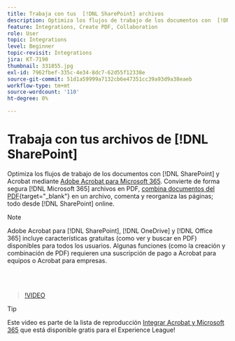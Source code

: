 ```yaml
---
title: Trabaja con tus  [!DNL SharePoint] archivos
description: Optimiza los flujos de trabajo de los documentos con  [!DNL SharePoint]  y Acrobat mediante Adobe Acrobat para  [!DNL Microsoft 365]
feature: Integrations, Create PDF, Collaboration
role: User
topic: Integrations
level: Beginner
topic-revisit: Integrations
jira: KT-7190
thumbnail: 331855.jpg
exl-id: 7962fbef-335c-4e34-8dc7-62d55f12338e
source-git-commit: 51d1a59999a7132cb6e47351cc39a93d9a38eaeb
workflow-type: tm+mt
source-wordcount: '110'
ht-degree: 0%

---
```


# Trabaja con tus archivos de [!DNL SharePoint]

Optimiza los flujos de trabajo de los documentos con [!DNL SharePoint] y Acrobat mediante [Adobe Acrobat para Microsoft 365](https://appsource.microsoft.com/en-us/product/web-apps/adobeinc.adobe-document-cloud-pdf?tab=Overview). Convierte de forma segura [!DNL Microsoft 365] archivos en PDF, [combina documentos del PDF](https://www.adobe.com/acrobat/online/merge-pdf.html){target="_blank"} en un archivo, comenta y reorganiza las páginas; todo desde [!DNL SharePoint] online.

>[!NOTE]
>
>Adobe Acrobat para [!DNL SharePoint], [!DNL OneDrive] y [!DNL Office 365] incluye características gratuitas (como ver y buscar en PDF) disponibles para todos los usuarios. Algunas funciones (como la creación y combinación de PDF) requieren una suscripción de pago a Acrobat para equipos o Acrobat para empresas.

<br> 

>[!VIDEO](https://video.tv.adobe.com/v/331855?quality=12&learn=on&hidetitle=true)

>[!TIP]
>
>Este video es parte de la lista de reproducción [Integrar Acrobat y Microsoft 365](https://experienceleague.adobe.com/es/playlists/acrobat-integrate-microsoft-365) que está disponible gratis para el Experience League!
